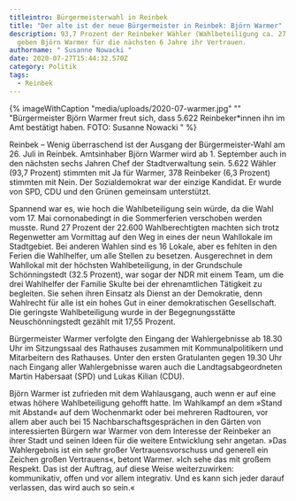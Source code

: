 ```yaml
---
titleintro: Bürgermeisterwahl in Reinbek
title: "Der alte ist der neue Bürgermeister in Reinbek: Björn Warmer"
description: 93,7 Prozent der Reinbeker Wähler (Wahlbeteiligung ca. 27 Prozent)
  geben Björn Warmer für die nächsten 6 Jahre ihr Vertrauen.
authorname: " Susanne Nowacki "
date: 2020-07-27T15:44:32.570Z
category: Politik
tags:
  - Reinbek
---
```

{% imageWithCaption "media/uploads/2020-07-warmer.jpg" "" "Bürgermeister Björn Warmer freut sich, dass 5.622 Reinbeker*innen ihn im Amt bestätigt haben. FOTO: Susanne Nowacki    " %}

Reinbek – Wenig überraschend ist der Ausgang der Bürgermeister-Wahl am 26. Juli in Reinbek. Amtsinhaber Björn Warmer wird ab 1. September auch in den nächsten sechs Jahren Chef der Stadtverwaltung sein. 5.622 Wähler (93,7 Prozent) stimmten mit Ja für Warmer, 378 Reinbeker (6,3 Prozent) stimmten mit Nein. Der Sozialdemokrat war der einzige Kandidat. Er wurde von SPD, CDU und den Grünen gemeinsam unterstützt. 

Spannend war es, wie hoch die Wahlbeteiligung sein würde, da die Wahl vom 17. Mai cornonabedingt in die Sommerferien verschoben werden musste. Rund 27 Prozent der 22.600 Wahlberechtigten machten sich trotz Regenwetter am Vormittag auf den Weg in eines der neun Wahllokale im Stadtgebiet. Bei anderen Wahlen sind es 16 Lokale, aber es fehlten in den Ferien die Wahlhelfer, um alle Stellen zu besetzen. Ausgerechnet in dem Wahllokal mit der höchsten Wahlbeteiligung, in der Grundschule Schönningstedt (32.5 Prozent), war sogar der NDR mit einem Team, um die drei Wahlhelfer der Familie Skulte bei der ehrenamtlichen Tätigkeit zu begleiten. Sie sehen ihren Einsatz als Dienst an der Demokratie, denn Wahlrecht für alle ist ein hohes Gut in einer demokratischen Gesellschaft. Die geringste Wahlbeteiligung wurde in der Begegnungsstätte Neuschönningstedt gezählt mit 17,55 Prozent.

Bürgermeister Warmer verfolgte den Eingang der Wahlergebnisse ab 18.30 Uhr im Sitzungssaal des Rathauses zusammen mit Kommunalpolitikern und Mitarbeitern des Rathauses. Unter den ersten Gratulanten gegen 19.30 Uhr nach Eingang aller Wahlergebnisse waren auch die Landtagsabgeordneten Martin Habersaat (SPD) und Lukas Kilian (CDU).

Björn Warmer ist zufrieden mit dem Wahlausgang, auch wenn er auf eine etwas höhere Wahlbeteiligung gehofft hatte. Im Wahlkampf an dem »Stand mit Abstand« auf dem Wochenmarkt oder bei mehreren Radtouren, vor allem aber auch bei 15 Nachbarschaftsgesprächen in den Gärten von interessierten Bürgern war Warmer von dem Interesse der Reinbeker an ihrer Stadt und seinen Ideen für die weitere Entwicklung sehr angetan.»Das Wahlergebnis ist ein sehr großer Vertrauensvorschuss und generell ein Zeichen großen Vertrauens«, betont Warmer. »Ich sehe das mit großem Respekt. Das ist der Auftrag, auf diese Weise weiterzuwirken: kommunikativ, offen und vor allem integrativ. Und es kann sich jeder darauf verlassen, das wird auch so sein.«